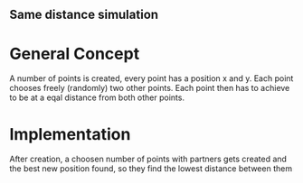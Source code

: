 ## Same distance simulation

# General Concept
A number of points is created, every point has a position x and y.
Each point chooses freely (randomly) two other points. Each point then has to achieve to be at a eqal distance from both other points.

# Implementation
After creation, a choosen number of points with partners
gets created and the best new position found,
so they find the lowest distance between them

